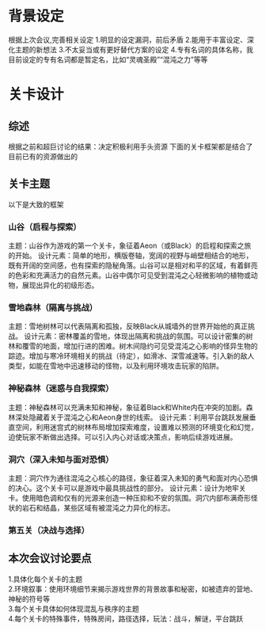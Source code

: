 # 背景设定
根据上次会议,完善相关设定
1.明显的设定漏洞，前后矛盾 
2.能用于丰富设定、深化主题的新想法 
3.不太妥当或有更好替代方案的设定
4.专有名词的具体名称，我目前设定的专有名词都是暂定名，比如“灵魂圣殿”“混沌之力”等等 
# 关卡设计
## 综述
根据之前和超巨讨论的结果：决定积极利用手头资源
下面的关卡框架都是结合了目前已有的资源做出的
## 关卡主题
以下是大致的框架
### 山谷（启程与探索）
主题：山谷作为游戏的第一个关卡，象征着Aeon（或Black）的启程和探索之旅的开始。
设计元素：简单的地形，横版卷轴，宽阔的视野与峭壁相结合的地形，既有开阔的空间感，也有探索的隐秘角落。山谷可以是相对和平的区域，有着鲜亮的色彩和充满活力的自然元素。山谷中偶尔可见受到混沌之心轻微影响的植物或动物，展现出异化的初级形态。
### 雪地森林（隔离与挑战）
主题：雪地树林可以代表隔离和孤独，反映Black从城墙外的世界开始他的真正挑战。
设计元素：密林覆盖的雪地，体现出隔离和挑战的氛围。可以设计密集的树林和覆雪的地面，增加行进的困难。树木间隐约可见受混沌之心影响的怪异生物的踪迹。增加与寒冷环境相关的挑战（待定），如滑冰、深雪减速等。引入新的敌人类型，如能在雪地中迅速移动的怪物，以及利用环境攻击玩家的陷阱。
### 神秘森林（迷惑与自我探索）
主题：神秘森林可以充满未知和神秘，象征着Black和White内在冲突的加剧。森林深处隐藏着关于混沌之心和Aeon身世的线索。
设计元素：利用平台跳跃发展垂直空间，利用迷宫式的树林布局增加探索难度，设置难以预测的环境变化和幻觉，迫使玩家不断做出选择。可以引入内心对话或决策点，影响后续游戏进展。
### 洞穴（深入未知与面对恐惧）
主题：洞穴作为通往混沌之心核心的路径，象征着深入未知的勇气和面对内心恐惧的决心。这个关卡可以是游戏中最具挑战性的部分。
设计元素：设计为地牢关卡。使用暗色调和仅有的光源来创造一种压抑和不安的氛围。洞穴内部布满奇形怪状的岩石和结晶，某些区域有被混沌之力异化的标志。
### 第五关（决战与选择）
## 本次会议讨论要点
1.具体化每个关卡的主题  
2.环境叙事：使用环境细节来揭示游戏世界的背景故事和秘密，如被遗弃的营地、神秘的符号等  
3.每个关卡具体如何体现混乱与秩序的主题  
4.每个关卡的特殊事件，特殊房间，路径选择，玩法：战斗，解谜，平台跳跃  
